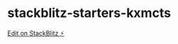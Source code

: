 # stackblitz-starters-kxmcts

[Edit on StackBlitz ⚡️](https://stackblitz.com/edit/stackblitz-starters-kxmcts)